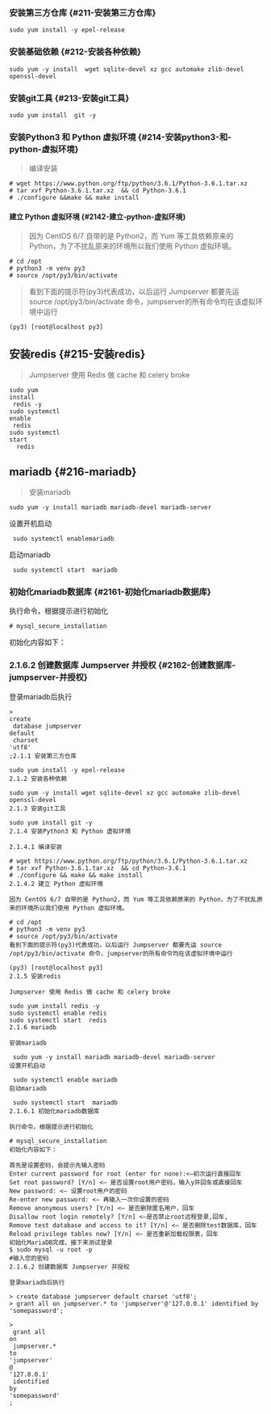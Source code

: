 ### 安装第三方仓库 {#211-安装第三方仓库}

```
sudo yum install -y epel-release
```

### 安装基础依赖 {#212-安装各种依赖}

```
sudo yum -y install  wget sqlite-devel xz gcc automake zlib-devel openssl-devel
```

### 安装git工具 {#213-安装git工具}

```
sudo yum install  git -y
```

### 安装Python3 和 Python 虚拟环境 {#214-安装python3-和-python-虚拟环境}

> 编译安装

```
# wget https://www.python.org/ftp/python/3.6.1/Python-3.6.1.tar.xz
# tar xvf Python-3.6.1.tar.xz  && cd Python-3.6.1
# ./configure &&make && make install
```

#### 建立 Python 虚拟环境 {#2142-建立-python-虚拟环境}

> 因为 CentOS 6/7 自带的是 Python2，而 Yum 等工具依赖原来的 Python，为了不扰乱原来的环境所以我们使用 Python 虚拟环境。

```
# cd /opt
# python3 -m venv py3
# source /opt/py3/bin/activate
```

> 看到下面的提示符\(py3\)代表成功，以后运行 Jumpserver 都要先运 source /opt/py3/bin/activate 命令，jumpserver的所有命令均在该虚拟环境中运行

```
(py3) [root@localhost py3]
```

## 安装redis {#215-安装redis}

> Jumpserver 使用 Redis 做 cache 和 celery broke

```
sudo yum 
install
 redis -y
sudo systemctl 
enable
 redis
sudo systemctl 
start
  redis
```

## mariadb {#216-mariadb}

> 安装mariadb

```
sudo yum -y install mariadb mariadb-devel mariadb-server
```

设置开机启动

```
 sudo systemctl enablemariadb
```

启动mariadb

```
 sudo systemctl start  mariadb
```

### 初始化mariadb数据库 {#2161-初始化mariadb数据库}

执行命令，根据提示进行初始化

```
# mysql_secure_installation
```

初始化内容如下：

### 2.1.6.2 创建数据库 Jumpserver 并授权 {#2162-创建数据库-jumpserver-并授权}

登录mariadb后执行

```
>
create
 database jumpserver 
default
 charset 
'utf8'
;2.1.1 安装第三方仓库

sudo yum install -y epel-release 
2.1.2 安装各种依赖

sudo yum -y install wget sqlite-devel xz gcc automake zlib-devel openssl-devel 
2.1.3 安装git工具

sudo yum install git -y
2.1.4 安装Python3 和 Python 虚拟环境

2.1.4.1 编译安装

# wget https://www.python.org/ftp/python/3.6.1/Python-3.6.1.tar.xz
# tar xvf Python-3.6.1.tar.xz  && cd Python-3.6.1
# ./configure && make && make install
2.1.4.2 建立 Python 虚拟环境

因为 CentOS 6/7 自带的是 Python2，而 Yum 等工具依赖原来的 Python，为了不扰乱原来的环境所以我们使用 Python 虚拟环境。

# cd /opt
# python3 -m venv py3
# source /opt/py3/bin/activate
看到下面的提示符(py3)代表成功，以后运行 Jumpserver 都要先运 source /opt/py3/bin/activate 命令，jumpserver的所有命令均在该虚拟环境中运行

(py3) [root@localhost py3]
2.1.5 安装redis

Jumpserver 使用 Redis 做 cache 和 celery broke

sudo yum install redis -y
sudo systemctl enable redis
sudo systemctl start  redis
2.1.6 mariadb

安装mariadb

 sudo yum -y install mariadb mariadb-devel mariadb-server
设置开机启动

 sudo systemctl enable mariadb
启动mariadb

 sudo systemctl start  mariadb
2.1.6.1 初始化mariadb数据库

执行命令，根据提示进行初始化

# mysql_secure_installation
初始化内容如下：

首先是设置密码，会提示先输入密码
Enter current password for root (enter for none):<–初次运行直接回车
Set root password? [Y/n] <– 是否设置root用户密码，输入y并回车或直接回车
New password: <– 设置root用户的密码
Re-enter new password: <– 再输入一次你设置的密码
Remove anonymous users? [Y/n] <– 是否删除匿名用户，回车
Disallow root login remotely? [Y/n] <–是否禁止root远程登录,回车,
Remove test database and access to it? [Y/n] <– 是否删除test数据库，回车
Reload privilege tables now? [Y/n] <– 是否重新加载权限表，回车
初始化MariaDB完成，接下来测试登录
$ sudo mysql -u root -p
#输入您的密码
2.1.6.2 创建数据库 Jumpserver 并授权

登录mariadb后执行

> create database jumpserver default charset 'utf8';
> grant all on jumpserver.* to 'jumpserver'@'127.0.0.1' identified by 'somepassword';

>
 grant all 
on
 jumpserver.* 
to
'jumpserver'
@
'127.0.0.1'
 identified 
by
'somepassword'
;
```



